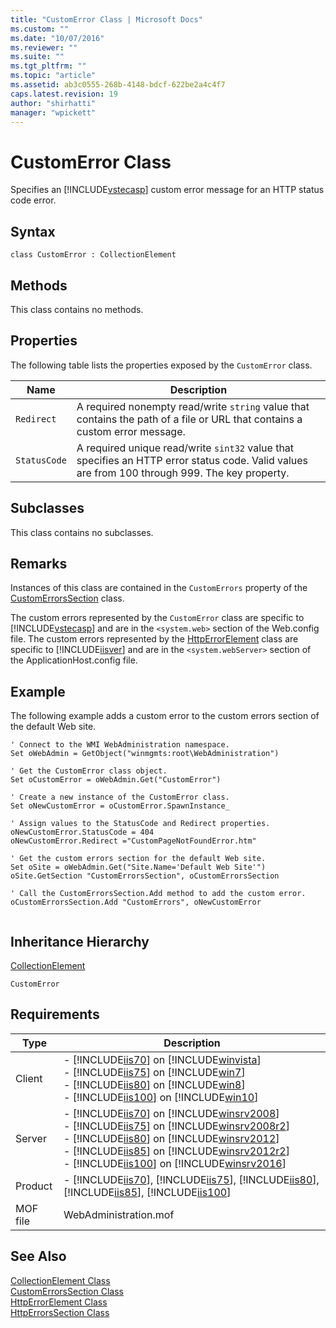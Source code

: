 ```yaml
---
title: "CustomError Class | Microsoft Docs"
ms.custom: ""
ms.date: "10/07/2016"
ms.reviewer: ""
ms.suite: ""
ms.tgt_pltfrm: ""
ms.topic: "article"
ms.assetid: ab3c0555-268b-4148-bdcf-622be2a4c4f7
caps.latest.revision: 19
author: "shirhatti"
manager: "wpickett"
---
```

# CustomError Class
Specifies an [!INCLUDE[vstecasp](../../reference/includes/vstecasp-md.md)] custom error message for an HTTP status code error.  
  
## Syntax  
  
```vbs  
class CustomError : CollectionElement  
```  
  
## Methods  
 This class contains no methods.  
  
## Properties  
 The following table lists the properties exposed by the `CustomError` class.  
  
|Name|Description|  
|----------|-----------------|  
|`Redirect`|A required nonempty read/write `string` value that contains the path of a file or URL that contains a custom error message.|  
|`StatusCode`|A required unique read/write `sint32` value that specifies an HTTP error status code. Valid values are from 100 through 999. The key property.|  
  
## Subclasses  
 This class contains no subclasses.  
  
## Remarks  
 Instances of this class are contained in the `CustomErrors` property of the [CustomErrorsSection](../../reference/admin/customerrorssection-class.md) class.  
  
 The custom errors represented by the `CustomError` class are specific to [!INCLUDE[vstecasp](../../reference/includes/vstecasp-md.md)] and are in the `<system.web>` section of the Web.config file. The custom errors represented by the [HttpErrorElement](../../reference/admin/httperrorelement-class.md) class are specific to [!INCLUDE[iisver](../../reference/admin/includes/iisver-md.md)] and are in the `<system.webServer>` section of the ApplicationHost.config file.  
  
## Example  
 The following example adds a custom error to the custom errors section of the default Web site.  
  
```  
' Connect to the WMI WebAdministration namespace.  
Set oWebAdmin = GetObject("winmgmts:root\WebAdministration")  
  
' Get the CustomError class object.  
Set oCustomError = oWebAdmin.Get("CustomError")  
  
' Create a new instance of the CustomError class.  
Set oNewCustomError = oCustomError.SpawnInstance_  
  
' Assign values to the StatusCode and Redirect properties.  
oNewCustomError.StatusCode = 404  
oNewCustomError.Redirect ="CustomPageNotFoundError.htm"  
  
' Get the custom errors section for the default Web site.   
Set oSite = oWebAdmin.Get("Site.Name='Default Web Site'")  
oSite.GetSection "CustomErrorsSection", oCustomErrorsSection  
  
' Call the CustomErrorsSection.Add method to add the custom error.  
oCustomErrorsSection.Add "CustomErrors", oNewCustomError  
  
```  
  
## Inheritance Hierarchy  
 [CollectionElement](../../reference/admin/collectionelement-class.md)  
  
 `CustomError`  
  
## Requirements  
  
|Type|Description|  
|----------|-----------------|  
|Client|-   [!INCLUDE[iis70](../../reference/admin/includes/iis70-md.md)] on [!INCLUDE[winvista](../../reference/admin/includes/winvista-md.md)]<br />-   [!INCLUDE[iis75](../../reference/admin/includes/iis75-md.md)] on [!INCLUDE[win7](../../reference/admin/includes/win7-md.md)]<br />-   [!INCLUDE[iis80](../../reference/admin/includes/iis80-md.md)] on [!INCLUDE[win8](../../reference/admin/includes/win8-md.md)]<br />-   [!INCLUDE[iis100](../../reference/admin/includes/iis100-md.md)] on [!INCLUDE[win10](../../reference/admin/includes/win10-md.md)]|  
|Server|-   [!INCLUDE[iis70](../../reference/admin/includes/iis70-md.md)] on [!INCLUDE[winsrv2008](../../reference/admin/includes/winsrv2008-md.md)]<br />-   [!INCLUDE[iis75](../../reference/admin/includes/iis75-md.md)] on [!INCLUDE[winsrv2008r2](../../reference/admin/includes/winsrv2008r2-md.md)]<br />-   [!INCLUDE[iis80](../../reference/admin/includes/iis80-md.md)] on [!INCLUDE[winsrv2012](../../reference/admin/includes/winsrv2012-md.md)]<br />-   [!INCLUDE[iis85](../../reference/admin/includes/iis85-md.md)] on [!INCLUDE[winsrv2012r2](../../reference/admin/includes/winsrv2012r2-md.md)]<br />-   [!INCLUDE[iis100](../../reference/admin/includes/iis100-md.md)] on [!INCLUDE[winsrv2016](../../reference/admin/includes/winsrv2016-md.md)]|  
|Product|-   [!INCLUDE[iis70](../../reference/admin/includes/iis70-md.md)], [!INCLUDE[iis75](../../reference/admin/includes/iis75-md.md)], [!INCLUDE[iis80](../../reference/admin/includes/iis80-md.md)], [!INCLUDE[iis85](../../reference/admin/includes/iis85-md.md)], [!INCLUDE[iis100](../../reference/admin/includes/iis100-md.md)]|  
|MOF file|WebAdministration.mof|  
  
## See Also  
 [CollectionElement Class](../../reference/admin/collectionelement-class.md)   
 [CustomErrorsSection Class](../../reference/admin/customerrorssection-class.md)   
 [HttpErrorElement Class](../../reference/admin/httperrorelement-class.md)   
 [HttpErrorsSection Class](../../reference/admin/httperrorssection-class.md)